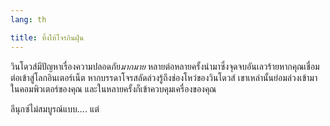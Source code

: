 ```yaml
---
lang: th

title: ทิ้งให้โจรกินฝุ่น
---
```


วินโดวส์มีปัญหาเรื่องความปลอดภัย<i>มากมาย</i> หลายต่อหลายครั้งนำมาซึ่งจุดจบอันเลวร้ายหากคุณเชื่อมต่อเข้าสู่โลกอินเตอร์เน็ต หากบรรดาโจรสลัดล่วงรู้ถึงช่องโหว่ของวินโดวส์ เขาเหล่านั้นย่อมล่วงเข้ามาในคอมพิวเตอร์ของคุณ และในหลายครั้งก็เข้าควบคุมเครื่องของคุณ

ลีนุกซ์ไม่สมบูรณ์แบบ.... แต่




